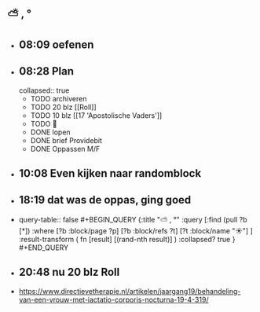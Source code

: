 ## ⛅ , °
- ## 08:09 oefenen
- ## 08:28 Plan
  collapsed:: true
	- TODO archiveren
	- TODO 20 blz [[Roll]]
	- TODO 10 blz [[17 'Apostolische Vaders']]
	- TODO 🎹
	- DONE lopen
	- DONE brief Providebit
	- DONE Oppassen M/F
- ## 10:08 Even kijken naar  randomblock
- ## 18:19 dat was de oppas, ging goed
- query-table:: false
  #+BEGIN_QUERY
  {:title "⛅ , °"
   :query [:find (pull ?b [*])
     :where 
       [?b :block/page ?p]
       [?b :block/refs ?t]
       [?t :block/name "☀️"]
   ]
   :result-transform ( fn [result] [(rand-nth result)] )
   :collapsed? true
  }
  #+END_QUERY
- ## 20:48 nu 20 blz Roll
- https://www.directievetherapie.nl/artikelen/jaargang19/behandeling-van-een-vrouw-met-iactatio-corporis-nocturna-19-4-319/